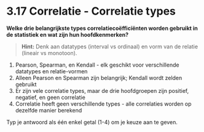 # 3.17 Correlatie - Correlatie types

**Welke drie belangrijkste types correlatiecoëfficiënten worden gebruikt in de statistiek en wat zijn hun hoofdkenmerken?**

> **Hint:** Denk aan datatypes (interval vs ordinaal) en vorm van de relatie (lineair vs monotoon).

1) Pearson, Spearman, en Kendall - elk geschikt voor verschillende datatypes en relatie-vormen
2) Alleen Pearson en Spearman zijn belangrijk; Kendall wordt zelden gebruikt
3) Er zijn vele correlatie types, maar de drie hoofdgroepen zijn positief, negatief, en geen correlatie
4) Correlatie heeft geen verschillende types - alle correlaties worden op dezelfde manier berekend

Typ je antwoord als één enkel getal (1-4) om je keuze aan te geven.